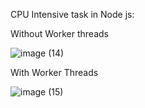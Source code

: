 CPU Intensive task in Node js:


Without Worker threads

![image (14)](https://github.com/Steakysteak/Worker-Threads/assets/75496668/c76d05e0-a2bc-4243-9343-4d247c64e58b)



With Worker Threads

![image (15)](https://github.com/Steakysteak/Worker-Threads/assets/75496668/60bc3be0-a72b-432d-8d2c-d408d02166b2)

